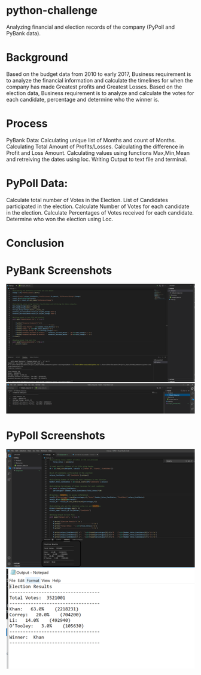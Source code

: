 # python-challenge
Analyzing financial and election records of the company (PyPoll and PyBank data).
# Background
Based on the budget data from 2010 to early 2017, Business requirement is to analyze the financial information and calculate the timelines for when the company has made Greatest profits and Greatest Losses. Based on the election data, Business requirement is to analyze and calculate the votes for each candidate, percentage and determine who the winner is.

# Process
PyBank Data: 
Calculating unique list of Months and count of Months.
Calculating Total Amount of Profits/Losses.
Calculating the difference in Profit and Loss Amount.
Calculating values using functions Max,Min,Mean and retreiving the dates using loc.
Writing Output to text file and terminal.

# PyPoll Data:
Calculate total number of Votes in the Election.
List of Candidates participated in the election.
Calculate Number of Votes for each candidate in the election.
Calculate Percentages of Votes received for each candidate.
Determine who won the election using Loc.

# Conclusion  

# PyBank Screenshots
![alt text](https://github.com/Subbagari1985/python-challenge/blob/main/PyBank/Output_Terminal.PNG)
![alt text](https://github.com/Subbagari1985/python-challenge/blob/main/PyBank/Output_Textfile.PNG)
# PyPoll Screenshots
![alt text](https://github.com/Subbagari1985/python-challenge/blob/main/PyPoll/PyPoll%20-%20Terminal%20Output.png)
![alt text](https://github.com/Subbagari1985/python-challenge/blob/main/PyPoll/PyPoll%20-%20Output%20in%20text%20file.PNG)
